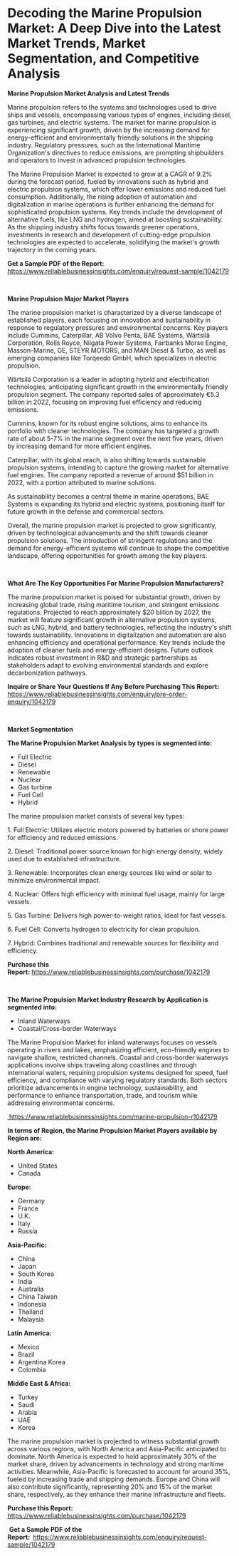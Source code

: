 <p><h1>Decoding the Marine Propulsion Market: A Deep Dive into the Latest Market Trends, Market Segmentation, and Competitive Analysis</h1></p><p><strong>Marine Propulsion Market Analysis and Latest Trends</strong></p>
<p><p>Marine propulsion refers to the systems and technologies used to drive ships and vessels, encompassing various types of engines, including diesel, gas turbines, and electric systems. The market for marine propulsion is experiencing significant growth, driven by the increasing demand for energy-efficient and environmentally friendly solutions in the shipping industry. Regulatory pressures, such as the International Maritime Organization's directives to reduce emissions, are prompting shipbuilders and operators to invest in advanced propulsion technologies.</p><p>The Marine Propulsion Market is expected to grow at a CAGR of 9.2% during the forecast period, fueled by innovations such as hybrid and electric propulsion systems, which offer lower emissions and reduced fuel consumption. Additionally, the rising adoption of automation and digitalization in marine operations is further enhancing the demand for sophisticated propulsion systems. Key trends include the development of alternative fuels, like LNG and hydrogen, aimed at boosting sustainability. As the shipping industry shifts focus towards greener operations, investments in research and development of cutting-edge propulsion technologies are expected to accelerate, solidifying the market's growth trajectory in the coming years.</p></p>
<p><strong>Get a Sample PDF of the Report:&nbsp;</strong> <a href="https://www.reliablebusinessinsights.com/enquiry/request-sample/1042179?utm_campaign=3460&utm_medium=2&utm_source=Github&utm_content=ia&utm_term=16042025&utm_id=marine-propulsion">https://www.reliablebusinessinsights.com/enquiry/request-sample/1042179</a></p>
<p>&nbsp;</p>
<p><strong>Marine Propulsion Major Market Players</strong></p>
<p><p>The marine propulsion market is characterized by a diverse landscape of established players, each focusing on innovation and sustainability in response to regulatory pressures and environmental concerns. Key players include Cummins, Caterpillar, AB Volvo Penta, BAE Systems, Wärtsilä Corporation, Rolls Royce, Niigata Power Systems, Fairbanks Morse Engine, Masson-Marine, GE, STEYR MOTORS, and MAN Diesel & Turbo, as well as emerging companies like Torqeedo GmbH, which specializes in electric propulsion.</p><p>Wärtsilä Corporation is a leader in adopting hybrid and electrification technologies, anticipating significant growth in the environmentally friendly propulsion segment. The company reported sales of approximately €5.3 billion in 2022, focusing on improving fuel efficiency and reducing emissions.</p><p>Cummins, known for its robust engine solutions, aims to enhance its portfolio with cleaner technologies. The company has targeted a growth rate of about 5-7% in the marine segment over the next five years, driven by increasing demand for more efficient engines.</p><p>Caterpillar, with its global reach, is also shifting towards sustainable propulsion systems, intending to capture the growing market for alternative fuel engines. The company reported a revenue of around $51 billion in 2022, with a portion attributed to marine solutions.</p><p>As sustainability becomes a central theme in marine operations, BAE Systems is expanding its hybrid and electric systems, positioning itself for future growth in the defense and commercial sectors.</p><p>Overall, the marine propulsion market is projected to grow significantly, driven by technological advancements and the shift towards cleaner propulsion solutions. The introduction of stringent regulations and the demand for energy-efficient systems will continue to shape the competitive landscape, offering opportunities for growth among the key players.</p></p>
<p>&nbsp;</p>
<p><strong>What Are The Key Opportunities For Marine Propulsion Manufacturers?</strong></p>
<p><p>The marine propulsion market is poised for substantial growth, driven by increasing global trade, rising maritime tourism, and stringent emissions regulations. Projected to reach approximately $20 billion by 2027, the market will feature significant growth in alternative propulsion systems, such as LNG, hybrid, and battery technologies, reflecting the industry's shift towards sustainability. Innovations in digitalization and automation are also enhancing efficiency and operational performance. Key trends include the adoption of cleaner fuels and energy-efficient designs. Future outlook indicates robust investment in R&D and strategic partnerships as stakeholders adapt to evolving environmental standards and explore decarbonization pathways.</p></p>
<p><strong>Inquire or Share Your Questions If Any Before Purchasing This Report:</strong> <a href="https://www.reliablebusinessinsights.com/enquiry/pre-order-enquiry/1042179?utm_campaign=3460&utm_medium=2&utm_source=Github&utm_content=ia&utm_term=16042025&utm_id=marine-propulsion">https://www.reliablebusinessinsights.com/enquiry/pre-order-enquiry/1042179</a></p>
<p>&nbsp;</p>
<p><strong>Market Segmentation</strong></p>
<p><strong>The Marine Propulsion Market Analysis by types is segmented into:</strong></p>
<p><ul><li>Full Electric</li><li>Diesel</li><li>Renewable</li><li>Nuclear</li><li>Gas turbine</li><li>Fuel Cell</li><li>Hybrid</li></ul></p>
<p><p>The marine propulsion market consists of several key types: </p><p>1. Full Electric: Utilizes electric motors powered by batteries or shore power for efficiency and reduced emissions.  </p><p>2. Diesel: Traditional power source known for high energy density, widely used due to established infrastructure.  </p><p>3. Renewable: Incorporates clean energy sources like wind or solar to minimize environmental impact.  </p><p>4. Nuclear: Offers high efficiency with minimal fuel usage, mainly for large vessels.  </p><p>5. Gas Turbine: Delivers high power-to-weight ratios, ideal for fast vessels.  </p><p>6. Fuel Cell: Converts hydrogen to electricity for clean propulsion.  </p><p>7. Hybrid: Combines traditional and renewable sources for flexibility and efficiency.</p></p>
<p><strong>Purchase this Report:&nbsp;</strong><a href="https://www.reliablebusinessinsights.com/purchase/1042179?utm_campaign=3460&utm_medium=2&utm_source=Github&utm_content=ia&utm_term=16042025&utm_id=marine-propulsion">https://www.reliablebusinessinsights.com/purchase/1042179</a></p>
<p>&nbsp;</p>
<p><strong>The Marine Propulsion Market Industry Research by Application is segmented into:</strong></p>
<p><ul><li>Inland Waterways</li><li>Coastal/Cross-border Waterways</li></ul></p>
<p><p>The Marine Propulsion Market for inland waterways focuses on vessels operating in rivers and lakes, emphasizing efficient, eco-friendly engines to navigate shallow, restricted channels. Coastal and cross-border waterways applications involve ships traveling along coastlines and through international waters, requiring propulsion systems designed for speed, fuel efficiency, and compliance with varying regulatory standards. Both sectors prioritize advancements in engine technology, sustainability, and performance to enhance transportation, trade, and tourism while addressing environmental concerns.</p></p>
<p><a href="https://www.reliablebusinessinsights.com/marine-propulsion-r1042179?utm_campaign=3460&utm_medium=2&utm_source=Github&utm_content=ia&utm_term=16042025&utm_id=marine-propulsion">&nbsp;https://www.reliablebusinessinsights.com/marine-propulsion-r1042179</a></p>
<p><strong>In terms of Region, the Marine Propulsion Market Players available by Region are:</strong></p>
<p>
    <p> <strong> North America: </strong>
        <ul>
            <li>United States</li>
            <li>Canada</li>
        </ul>
        </p> 
    <p> <strong> Europe: </strong>
        <ul>
            <li>Germany</li>
            <li>France</li>
            <li>U.K.</li>
            <li>Italy</li>
            <li>Russia</li>
        </ul>
        </p> 
    <p> <strong> Asia-Pacific: </strong>
        <ul>
            <li>China</li>
            <li>Japan</li>
            <li>South Korea</li>
            <li>India</li>
            <li>Australia</li>
            <li>China Taiwan</li>
            <li>Indonesia</li>
            <li>Thailand</li>
            <li>Malaysia</li>
        </ul>
        </p> 
    <p> <strong> Latin America: </strong>
        <ul>
            <li>Mexico</li>
            <li>Brazil</li>
            <li>Argentina Korea</li>
            <li>Colombia</li>
        </ul>
        </p> 
    <p> <strong> Middle East & Africa: </strong>
        <ul>
            <li>Turkey</li>
            <li>Saudi</li>
            <li>Arabia</li>
            <li>UAE</li>
            <li>Korea</li>
        </ul>
    </p>
    </p>
<p><p>The marine propulsion market is projected to witness substantial growth across various regions, with North America and Asia-Pacific anticipated to dominate. North America is expected to hold approximately 30% of the market share, driven by advancements in technology and strong maritime activities. Meanwhile, Asia-Pacific is forecasted to account for around 35%, fueled by increasing trade and shipping demands. Europe and China will also contribute significantly, representing 20% and 15% of the market share, respectively, as they enhance their marine infrastructure and fleets.</p></p>
<p><strong>Purchase this Report: </strong><a href="https://www.reliablebusinessinsights.com/purchase/1042179?utm_campaign=3460&utm_medium=2&utm_source=Github&utm_content=ia&utm_term=16042025&utm_id=marine-propulsion">https://www.reliablebusinessinsights.com/purchase/1042179</a></p>
<p>&nbsp;<strong>Get a Sample PDF of the Report:&nbsp;&nbsp;</strong><a href="https://www.reliablebusinessinsights.com/enquiry/request-sample/1042179?utm_campaign=3460&utm_medium=2&utm_source=Github&utm_content=ia&utm_term=16042025&utm_id=marine-propulsion">https://www.reliablebusinessinsights.com/enquiry/request-sample/1042179</a></p>
<p><strong></strong></p>
<p><p></p><p></p><p></p></p>